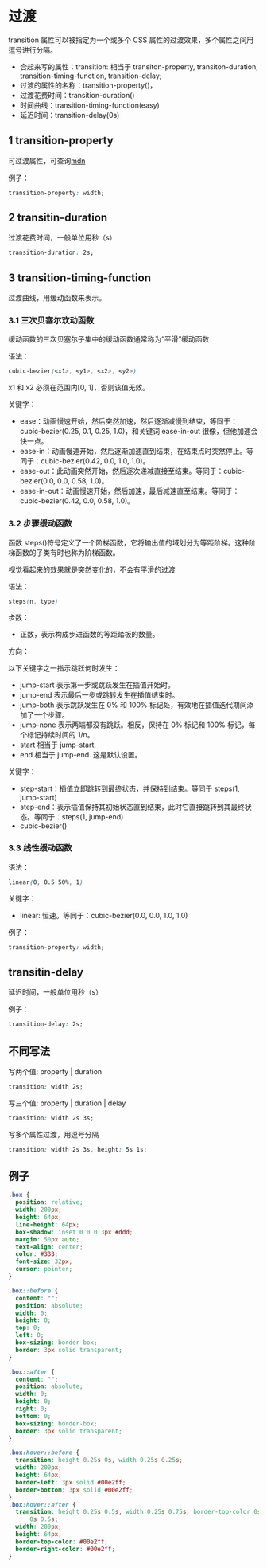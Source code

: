 # 过渡

transition 属性可以被指定为一个或多个 CSS 属性的过渡效果，多个属性之间用逗号进行分隔。

- 合起来写的属性：transition: 相当于 transiton-property, transiton-duration, transition-timing-function, transition-delay;
- 过渡的属性的名称：transition-property()，
- 过渡花费时间：transition-duration()
- 时间曲线：transition-timing-function(easy)
- 延迟时间：transition-delay(0s)

## 1 transition-property

可过渡属性，可查询[mdn](https://developer.mozilla.org/zh-CN/docs/Web/CSS/CSS_animated_properties)

例子：

```css
transition-property: width;
```

## 2 transitin-duration

过渡花费时间，一般单位用秒（s）

```css
transition-duration: 2s;
```

## 3 transition-timing-function

过渡曲线，用缓动函数来表示。

### 3.1 三次贝塞尔欢动函数

缓动函数的三次贝塞尔子集中的缓动函数通常称为“平滑”缓动函数

语法：

```css
cubic-bezier(<x1>, <y1>, <x2>, <y2>)

```

x1 和 x2 必须在范围内[0, 1]，否则该值无效。

关键字：

- ease：动画慢速开始，然后突然加速，然后逐渐减慢到结束，等同于：cubic-bezier(0.25, 0.1, 0.25, 1.0)，和关键词 ease-in-out 很像，但他加速会快一点。
- ease-in：动画慢速开始，然后逐渐加速直到结束，在结束点时突然停止。等同于：cubic-bezier(0.42, 0.0, 1.0, 1.0)。
- ease-out：此动画突然开始，然后逐次递减直接至结束。等同于：cubic-bezier(0.0, 0.0, 0.58, 1.0)。
- ease-in-out：动画慢速开始，然后加速，最后减速直至结束。等同于：cubic-bezier(0.42, 0.0, 0.58, 1.0)。

### 3.2 步骤缓动函数

函数 steps()符号定义了一个阶梯函数，它将输出值的域划分为等距阶梯。这种阶梯函数的子类有时也称为阶梯函数。

视觉看起来的效果就是突然变化的，不会有平滑的过渡

语法：

```css
steps(n, type)
```

步数：

- 正数，表示构成步进函数的等距踏板的数量。

方向：

以下关键字之一指示跳跃何时发生：

- jump-start 表示第一步或跳跃发生在插值开始时。
- jump-end 表示最后一步或跳转发生在插值结束时。
- jump-both 表示跳跃发生在 0% 和 100% 标记处，有效地在插值迭代期间添加了一个步骤。
- jump-none 表示两端都没有跳跃。相反，保持在 0% 标记和 100% 标记，每个标记持续时间的 1/n。
- start 相当于 jump-start.
- end 相当于 jump-end. 这是默认设置。

关键字：

- step-start：插值立即跳转到最终状态，并保持到结束。等同于 steps(1, jump-start)
- step-end：表示插值保持其初始状态直到结束，此时它直接跳转到其最终状态。等同于：steps(1, jump-end)
- cubic-bezier()

### 3.3 线性缓动函数

语法：

```css
linear(0, 0.5 50%, 1)
```

关键字：

- linear: 恒速。等同于：cubic-bezier(0.0, 0.0, 1.0, 1.0)

例子：

```css
transition-property: width;
```

## transitin-delay

延迟时间，一般单位用秒（s）

例子：

```css
transition-delay: 2s;
```

## 不同写法

写两个值: property | duration

```css
transition: width 2s;
```

写三个值: property | duration | delay

```css
transition: width 2s 3s;
```

写多个属性过渡，用逗号分隔

```css
transition: width 2s 3s, height: 5s 1s;
```

## 例子

```css
.box {
  position: relative;
  width: 200px;
  height: 64px;
  line-height: 64px;
  box-shadow: inset 0 0 0 3px #ddd;
  margin: 50px auto;
  text-align: center;
  color: #333;
  font-size: 32px;
  cursor: pointer;
}

.box::before {
  content: "";
  position: absolute;
  width: 0;
  height: 0;
  top: 0;
  left: 0;
  box-sizing: border-box;
  border: 3px solid transparent;
}

.box::after {
  content: "";
  position: absolute;
  width: 0;
  height: 0;
  right: 0;
  bottom: 0;
  box-sizing: border-box;
  border: 3px solid transparent;
}

.box:hover::before {
  transition: height 0.25s 0s, width 0.25s 0.25s;
  width: 200px;
  height: 64px;
  border-left: 3px solid #00e2ff;
  border-bottom: 3px solid #00e2ff;
}
.box:hover::after {
  transition: height 0.25s 0.5s, width 0.25s 0.75s, border-top-color 0s 0.5s, border-right-color
      0s 0.5s;
  width: 200px;
  height: 64px;
  border-top-color: #00e2ff;
  border-right-color: #00e2ff;
}
```
